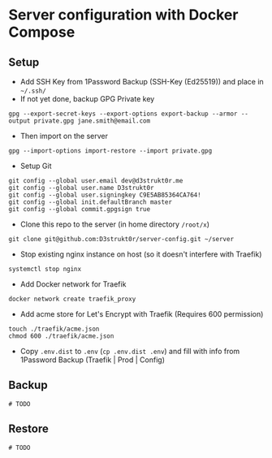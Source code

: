 # Server configuration with Docker Compose

## Setup

* Add SSH Key from 1Password Backup (SSH-Key (Ed25519)) and place in `~/.ssh/`
* If not yet done, backup GPG Private key

```shell
gpg --export-secret-keys --export-options export-backup --armor --output private.gpg jane.smith@email.com
```

* Then import on the server

```shell
gpg --import-options import-restore --import private.gpg
```

* Setup Git

```shell
git config --global user.email dev@d3strukt0r.me
git config --global user.name D3strukt0r
git config --global user.signingkey C9E5AB85364CA764!
git config --global init.defaultBranch master
git config --global commit.gpgsign true
```

* Clone this repo to the server (in home directory `/root/x`)

```shell
git clone git@github.com:D3strukt0r/server-config.git ~/server
```

* Stop existing nginx instance on host (so it doesn't interfere with Traefik)

```shell
systemctl stop nginx
```

* Add Docker network for Traefik

```shell
docker network create traefik_proxy
```

* Add acme store for Let's Encrypt with Traefik (Requires 600 permission)

```shell
touch ./traefik/acme.json
chmod 600 ./traefik/acme.json
```

* Copy `.env.dist` to `.env` (`cp .env.dist .env`) and fill with info from 1Password Backup (Traefik | Prod | Config)

## Backup

```shell
# TODO
```

## Restore

```shell
# TODO
```
